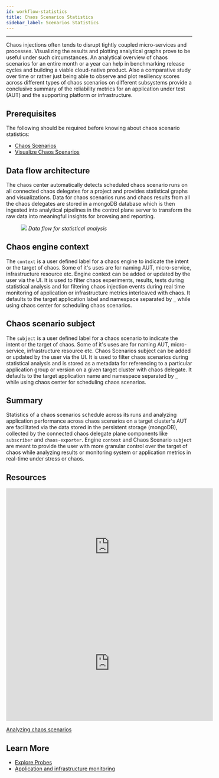 ```yaml
---
id: workflow-statistics
title: Chaos Scenarios Statistics
sidebar_label: Scenarios Statistics
---
```


---

Chaos injections often tends to disrupt tightly coupled micro-services and processes. Visualizing the results and plotting analytical graphs prove to be useful under such circumstances. An analytical overview of chaos scenarios for an entire month or a year can help in benchmarking release cycles and building a viable cloud-native product. Also a comparative study over time or rather just being able to observe and plot resiliency scores across different types of chaos scenarios on different subsystems provide a conclusive summary of the reliability metrics for an application under test (AUT) and the supporting platform or infrastructure.

## Prerequisites

The following should be required before knowing about chaos scenario statistics:

- [Chaos Scenarios](chaos-workflow.md)
- [Visualize Chaos Scenarios](visualize-workflow.md)

## Data flow architecture

The chaos center automatically detects scheduled chaos scenario runs on all connected chaos delegates for a project and provides statistical graphs and visualizations. Data for chaos scenarios runs and chaos results from all the chaos delegates are stored in a mongoDB database which is then ingested into analytical pipelines in the control plane server to transform the raw data into meaningful insights for browsing and reporting.

<figure>
<img src={require('../assets/concepts/observability/workflow-statistics/workflow-statistics-dataflow.png').default} />
<i>Data flow for statistical analysis</i>
</figure>

## Chaos engine context

The `context` is a user defined label for a chaos engine to indicate the intent or the target of chaos. Some of it's uses are for naming AUT, micro-service, infrastructure resource etc. Engine context can be added or updated by the user via the UI. It is used to filter chaos experiments, results, tests during statistical analysis and for filtering chaos injection events during real time monitoring of application or infrastructure metrics interleaved with chaos. It defaults to the target application label and namespace separated by `_` while using chaos center for scheduling chaos scenarios.

## Chaos scenario subject

The `subject` is a user defined label for a chaos scenario to indicate the intent or the target of chaos. Some of it's uses are for naming AUT, micro-service, infrastructure resource etc. Chaos Scenarios subject can be added or updated by the user via the UI. It is used to filter chaos scenarios during statistical analysis and is stored as a metadata for referencing to a particular application group or version on a given target cluster with chaos delegate. It defaults to the target application name and namespace separated by `_` while using chaos center for scheduling chaos scenarios.

## Summary

Statistics of a chaos scenarios schedule across its runs and analyzing application performance across chaos scenarios on a target cluster's AUT are facilitated via the data stored in the persistent storage (mongoDB), collected by the connected chaos delegate plane components like `subscriber` and `chaos-exporter`. Engine `context` and Chaos Scenario `subject` are meant to provide the user with more granular control over the target of chaos while analyzing results or monitoring system or application metrics in real-time under stress or chaos.

## Resources

<iframe width="560" height="315" src="https://www.youtube.com/embed/OuB3dS05DHU" title="YouTube video player" frameborder="0" allow="accelerometer; autoplay; clipboard-write; encrypted-media; gyroscope; picture-in-picture" allowfullscreen></iframe>

<iframe width="560" height="315" src="https://www.youtube.com/embed/fi-vhKE5vKI?start=2040" title="YouTube video player" frameborder="0" allow="accelerometer; autoplay; clipboard-write; encrypted-media; gyroscope; picture-in-picture" allowfullscreen></iframe>

[Analyzing chaos scenarios](https://dev.to/code_igx/analysing-chaos-workflows-with-litmus-portal-4e67)

## Learn More

- [Explore Probes](probes.md)
- [Application and infrastructure monitoring](app-infra-monitoring.md)
